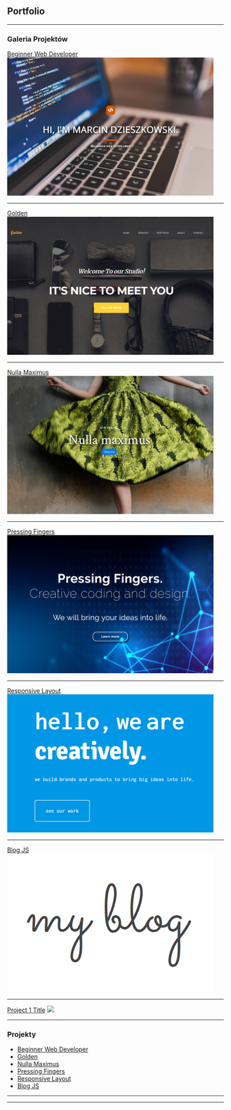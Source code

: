 ## Portfolio

---

### Galeria Projektów

[Beginner Web Developer](https://thewizard0f0z.github.io/Beginner-Web-Developer/)
<img src="images/beginner_web_developer.png?raw=true"/>

---
[Golden](https://thewizard0f0z.github.io/Golden/)
<img src="images/golden.png?raw=true"/>

---
[Nulla Maximus](https://thewizard0f0z.github.io/Nulla-maximus/)
<img src="images/nulla_maximus.png?raw=true"/>

---
[Pressing Fingers](https://thewizard0f0z.github.io/Pressing-Fingers-website/)
<img src="images/pressing_fingers.png?raw=true"/>

---
[Responsive Layout](https://thewizard0f0z.github.io/Responsive-layout/)
<img src="images/responsive_layout.png?raw=true"/>

---
[Blog JS](https://thewizard0f0z.github.io/javascript-blog/)
<img src="images/blog.png?raw=true"/>

---
[Project 1 Title](/sample_page)
<img src="images/dummy_thumbnail.jpg?raw=true"/>

---

### Projekty

- [Beginner Web Developer](https://thewizard0f0z.github.io/Beginner-Web-Developer/)
- [Golden](https://thewizard0f0z.github.io/Golden/)
- [Nulla Maximus](https://thewizard0f0z.github.io/Nulla-maximus/)
- [Pressing Fingers](https://thewizard0f0z.github.io/Pressing-Fingers-website/)
- [Responsive Layout](https://thewizard0f0z.github.io/Responsive-layout/)
- [Blog JS](https://thewizard0f0z.github.io/javascript-blog/)

---




---
